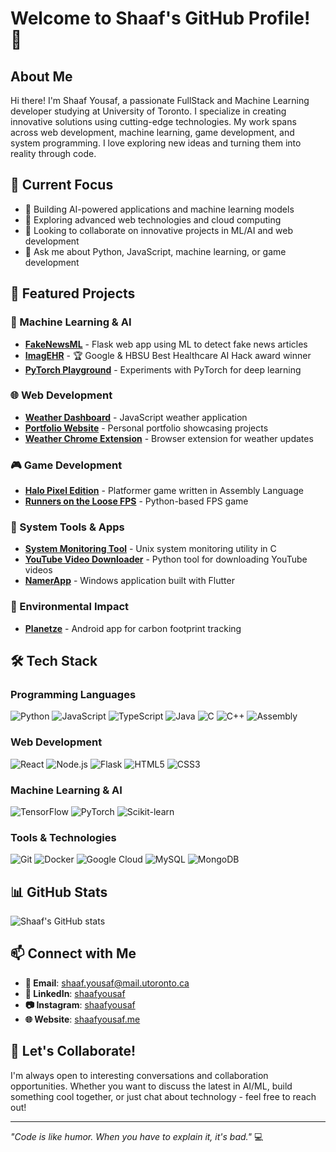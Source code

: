 # Welcome to Shaaf's GitHub Profile! 👋

## About Me
Hi there! I'm Shaaf Yousaf, a passionate FullStack and Machine Learning developer studying at University of Toronto. I specialize in creating innovative solutions using cutting-edge technologies. My work spans across web development, machine learning, game development, and system programming. I love exploring new ideas and turning them into reality through code.

## 🎯 Current Focus
- 🔭 Building AI-powered applications and machine learning models
- 🌱 Exploring advanced web technologies and cloud computing
- 👯 Looking to collaborate on innovative projects in ML/AI and web development
- 💬 Ask me about Python, JavaScript, machine learning, or game development

## 🚀 Featured Projects

### 🤖 Machine Learning & AI
- **[FakeNewsML](https://github.com/ShaafPlayz/FakeNewsML)** - Flask web app using ML to detect fake news articles
- **[ImagEHR](https://github.com/Toyakki/ImagEHR)** - 🏆 Google & HBSU Best Healthcare AI Hack award winner
- **[PyTorch Playground](https://github.com/ShaafPlayz/PyTorch-MyPlayGround)** - Experiments with PyTorch for deep learning

### 🌐 Web Development
- **[Weather Dashboard](https://github.com/ShaafPlayz/weather_dashboard)** - JavaScript weather application
- **[Portfolio Website](https://github.com/ShaafPlayz/shaafplayz.github.io)** - Personal portfolio showcasing projects
- **[Weather Chrome Extension](https://github.com/ShaafPlayz/weather-chrome-extension)** - Browser extension for weather updates

### 🎮 Game Development
- **[Halo Pixel Edition](https://github.com/ShaafPlayz/Halo-Pixel-Edition)** - Platformer game written in Assembly Language
- **[Runners on the Loose FPS](https://github.com/ShaafPlayz/Runners-on-the-loose-FPS)** - Python-based FPS game

### 🔧 System Tools & Apps
- **[System Monitoring Tool](https://github.com/ShaafPlayz/System-Monitoring-Tool-Unix)** - Unix system monitoring utility in C
- **[YouTube Video Downloader](https://github.com/ShaafPlayz/YouTube-Video-Downloader)** - Python tool for downloading YouTube videos
- **[NamerApp](https://github.com/ShaafPlayz/NamerApp)** - Windows application built with Flutter

### 🌱 Environmental Impact
- **[Planetze](https://github.com/KrishnaManamohan/B07FinalProject)** - Android app for carbon footprint tracking

## 🛠️ Tech Stack
### Programming Languages
![Python](https://img.shields.io/badge/-Python-3776AB?style=flat&logo=python&logoColor=white)
![JavaScript](https://img.shields.io/badge/-JavaScript-F7DF1E?style=flat&logo=javascript&logoColor=black)
![TypeScript](https://img.shields.io/badge/-TypeScript-007ACC?style=flat&logo=typescript&logoColor=white)
![Java](https://img.shields.io/badge/-Java-ED8B00?style=flat&logo=java&logoColor=white)
![C](https://img.shields.io/badge/-C-A8B9CC?style=flat&logo=c&logoColor=black)
![C++](https://img.shields.io/badge/-C++-00599C?style=flat&logo=c%2B%2B&logoColor=white)
![Assembly](https://img.shields.io/badge/-Assembly-525252?style=flat&logo=assemblyscript&logoColor=white)

### Web Development
![React](https://img.shields.io/badge/-React-61DAFB?style=flat&logo=react&logoColor=black)
![Node.js](https://img.shields.io/badge/-Node.js-339933?style=flat&logo=node.js&logoColor=white)
![Flask](https://img.shields.io/badge/-Flask-000000?style=flat&logo=flask&logoColor=white)
![HTML5](https://img.shields.io/badge/-HTML5-E34F26?style=flat&logo=html5&logoColor=white)
![CSS3](https://img.shields.io/badge/-CSS3-1572B6?style=flat&logo=css3&logoColor=white)

### Machine Learning & AI
![TensorFlow](https://img.shields.io/badge/-TensorFlow-FF6F00?style=flat&logo=tensorflow&logoColor=white)
![PyTorch](https://img.shields.io/badge/-PyTorch-EE4C2C?style=flat&logo=pytorch&logoColor=white)
![Scikit-learn](https://img.shields.io/badge/-Scikit--learn-F7931E?style=flat&logo=scikit-learn&logoColor=white)

### Tools & Technologies
![Git](https://img.shields.io/badge/-Git-F05032?style=flat&logo=git&logoColor=white)
![Docker](https://img.shields.io/badge/-Docker-2496ED?style=flat&logo=docker&logoColor=white)
![Google Cloud](https://img.shields.io/badge/-Google%20Cloud-4285F4?style=flat&logo=google-cloud&logoColor=white)
![MySQL](https://img.shields.io/badge/-MySQL-4479A1?style=flat&logo=mysql&logoColor=white)
![MongoDB](https://img.shields.io/badge/-MongoDB-47A248?style=flat&logo=mongodb&logoColor=white)



## 📊 GitHub Stats
![Shaaf's GitHub stats](https://github-readme-stats.vercel.app/api?username=ShaafPlayz&show_icons=true&theme=radical)

## 📫 Connect with Me
- **📧 Email**: [shaaf.yousaf@mail.utoronto.ca](mailto:shaaf.yousaf@mail.utoronto.ca)
- **🔗 LinkedIn**: [shaafyousaf](https://www.linkedin.com/in/shaafyousaf/)
- **📷 Instagram**: [shaafyousaf](https://www.instagram.com/shaafyousaf/)
- **🌐 Website**: [shaafyousaf.me](https://shaafplayz.github.io/)

## 🎯 Let's Collaborate!
I'm always open to interesting conversations and collaboration opportunities. Whether you want to discuss the latest in AI/ML, build something cool together, or just chat about technology - feel free to reach out!

---
*"Code is like humor. When you have to explain it, it's bad."* 💻
